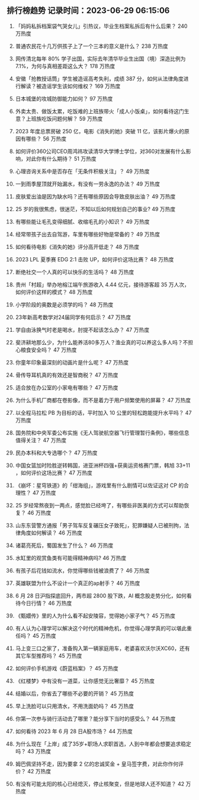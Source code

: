 
## 排行榜趋势 记录时间：2023-06-29 06:15:06
  
  1. 「妈妈私拆档案袋气哭女儿」引热议，毕业生档案私拆后有什么后果？ 240 万热度
    
  2. 普通农民花十几万供孩子上了一个三本的意义是什么？ 238 万热度
    
  3. 网传清北每年 80% 学子出国，实际去年清华毕业生出国（境）深造比例为7.1%，为何与真相差距这么大？ 178 万热度
    
  4. 安徽「抢教授话筒」学生被造谣高考失利，成绩 387 分，如何从法律角度进行解读？被造谣学生该如何维权？ 169 万热度
    
  5. 日本城堡的攻城防御能力如何？ 97 万热度
    
  6. 外卖太贵、做饭太累，吃饭难的上班族带火「成人小饭桌」，如何看待这门生意？上班族吃饭问题何解？ 59 万热度
    
  7. 2023 年度总票房破 250 亿，电影《消失的她》突破 11 亿，该影片爆火的原因有哪些？ 56 万热度
    
  8. 如何评价360公司CEO周鸿祎攻读清华大学博士学位，对360对发展有什么影响，对此你有什么期待？ 51 万热度
    
  9. 心理咨询关系中是否存在「无条件积极关注」？ 49 万热度
    
  10. 一到雨季屋顶就开始漏水，有没有一劳永逸的办法？ 49 万热度
    
  11. 皮肤爱出油是因为缺水吗？还有哪些原因会导致皮肤出油？ 49 万热度
    
  12. 25 岁的我很焦虑，很迷茫，不知以后如何规划自己的事业? 49 万热度
    
  13. 有哪些能让毛孔变得细腻、收缩毛孔的小知识？ 49 万热度
    
  14. 经常带孩子出去自驾游，车里有哪些好物是常备的？ 49 万热度
    
  15. 如何看待电影《消失的她》评分高开低走？ 48 万热度
    
  16. 2023 LPL 夏季赛 EDG 2:1 击败 UP，如何评价这场比赛？ 48 万热度
    
  17. 断绝社交一个人真的可以快乐的生活吗？ 48 万热度
    
  18. 贵州「村超」举办地榕江端午旅游收入 4.44 亿元，接待游客超 35 万人次，如何评价这样的模式？ 48 万热度
    
  19. 小学阶段的奥数是必须学的吗？ 48 万热度
    
  20. 23年新高考数学对24届同学有何启示？ 47 万热度
    
  21. 学自由泳换气时老是喝水，肘提不起该怎么办？ 47 万热度
    
  22. 斐济耕地那么少，为什么能养活80多万人？渔业真的可以养这么多人吗？不担心粮食安全吗？ 47 万热度
    
  23. 你童年印象最深刻的动画片是什么呢？ 47 万热度
    
  24. 骨传导耳机真的有效还是智商税？ 47 万热度
    
  25. 适合放在办公室的小家电有哪些？ 47 万热度
    
  26. 为什么手机厂商都在卷影像，而不是着力于用户频繁使用的屏幕？ 47 万热度
    
  27. 以全程马拉松 PB 为目标的话，平时加入 10 公里的轻松跑能提升水平吗？ 47 万热度
    
  28. 国务院和中央军委公布实施《无人驾驶航空器飞行管理暂行条例》，哪些信息值得关注？ 47 万热度
    
  29. 民办本科和大专选哪个？ 47 万热度
    
  30. 中国女篮加时险胜逆转韩国，进亚洲杯四强+获奥运资格赛门票，韩旭 33+11 ，如何评价这场比赛？ 47 万热度
    
  31. 《崩坏：星穹铁道》的「绀海组」，游戏里有什么剧情可以佐证这对 CP 的合理性？ 47 万热度
    
  32. 25 岁经常熬夜到一两点，感觉脸已经垮了，有哪些非医美的方式可以帮助恢复？ 46 万热度
    
  33. 山东东营警方通报「男子驾车反复碾压女子致死」，犯罪嫌疑人已被刑拘，法律角度如何解读？ 46 万热度
    
  34. 诸葛亮死后，蜀国发生了什么？ 46 万热度
    
  35. 水缸里的观赏鱼类有可能得精神病吗? 46 万热度
    
  36. 有孩子后花钱如流水，你觉得哪些钱被浪费了？ 46 万热度
    
  37. 英雄联盟为什么不设计一个真正的ap射手？ 46 万热度
    
  38. 6 月 28 日沪指探底回升，两市超 2800 股下跌，AI 概念股走势分化，如何看待今日行情？ 46 万热度
    
  39. 《甄嬛传》里的人为什么看不起安陵容，觉得她小家子气？ 45 万热度
    
  40. 有人认为心理学可以解决这个时代的精神危机，你觉得心理学真的可以堪此重任吗？ 45 万热度
    
  41. 马上变三口之家了，准备购入第一辆家庭用车，老婆喜欢沃尔沃XC60，还有其它车型推荐吗？ 45 万热度
    
  42. 如何评价手机游戏《蔚蓝档案》？ 45 万热度
    
  43. 《红楼梦》中有没有一道菜，让你感觉无比奢靡？ 45 万热度
    
  44. 结婚以后，你省去了哪些不必要的开销？ 45 万热度
    
  45. 早上洗脸可以只用清水，不用洗面奶吗？ 45 万热度
    
  46. 你第一次参与骑行活动去了哪里？能分享下当时的感受么？ 44 万热度
    
  47. 如何看待 2023 年 6 月 28 日A股市场？ 44 万热度
    
  48. 为什么现在「上岸」成了35岁+职场人求职首选，人到中年都会想要追求稳定吗？ 43 万热度
    
  49. 姆巴佩坚持不走，因为要拿 2 亿的忠诚奖金 + 皇马签字费，对此你作何评价？ 42 万热度
    
  50. 有没有可能太阳的核心已经熄灭，停止核聚变，但是地球人还不知道？ 42 万热度
    